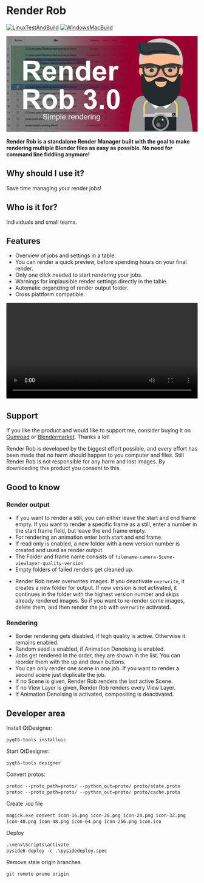 # Render Rob

[![LinuxTestAndBuild](https://github.com/dreisicht/renderrob/actions/workflows/linux_test_and_build.yaml/badge.svg)](https://github.com/dreisicht/renderrob/actions/workflows/linux_test_and_build.yaml)
[![WindowsMacBuild](https://github.com/dreisicht/renderrob/actions/workflows/windows_mac_build.yaml/badge.svg)](https://github.com/dreisicht/renderrob/actions/workflows/windows_mac_build.yaml)

![ ](img/renderrob_deck.jpg)

**Render Rob is a standalone Render Manager built with the goal to make rendering multiple Blender files as easy as possible. No need for command line fiddling anymore!**

## Why should I use it?

Save time managing your render jobs!

## Who is it for?

Individuals and small teams.

## Features

- Overview of jobs and settings in a table.
- You can render a quick preview, before spending hours on your final render.
- Only one click needed to start rendering your jobs.
- Warnings for implausible render settings directly in the table.
- Automatic organizing of render output folder.
- Cross plattform compatible.

<video width="100%" controls>
  <source src="https://dreisicht.net/video/renderrob_v3.mp4" type="video/mp4">
Your browser does not support the video tag.
</video>

## Support

If you like the product and would like to support me, consider buying it on [Gumroad](https://gum.co/JXBgO) or [Blendermarket](https://blendermarket.com). Thanks a lot!

Render Rob is developed by the biggest effort possible, and every effort has been made that no harm should happen to you computer and files. Still Render Rob is not responsible for any harm and lost images. By downloading this product you consent to this.

## Good to know

### Render output

- If you want to render a still, you can either leave the start and end frame empty. If you want to
render a specific frame as a still, enter a number in the start frame field, but leave the end frame empty.
- For rendering an animation enter both start and end frame.
- If read only is enabled, a new folder with a new version number is created and used as render output.
- The Folder and frame name consists of `filename-camera-Scene-viewlayer-quality-version`
- Empty folders of failed renders get cleaned up.
<!-- TODO: Verify this. -->
- Render Rob never overwrites images. If you deactivate `overwrite`, it creates a new folder for output. If new version is not activated, it continues in the folder with the highest version number and skips already rendered images. So if you want to re-render some images, delete them, and then render the job with `overwrite` activated.

### Rendering

- Border rendering gets disabled, if high quality is active. Otherwise it remains enabled.
- Random seed is enabled, if Animation Denoising is enabled.
- Jobs get rendered in the order, they are shown in the list. You can reorder them with the up and down buttons.
- You can only render one scene in one job. If you want to render a second scene just duplicate the job.
- If no Scene is given, Render Rob renders the last active Scene.
- If no View Layer is given, Render Rob renders every View Layer.
- If Animation Denoising is activated, compositing is deactivated.

## Developer area

Install QtDesigner:

```
pyqt6-tools installuic
```

Start QtDesigner:

```
pyqt6-tools designer
```

Convert protos:

```
protoc --proto_path=proto/ --python_out=proto/ proto/state.proto
protoc --proto_path=proto/ --python_out=proto/ proto/cache.proto
```

Create .ico file

```
magick.exe convert icon-16.png icon-20.png icon-24.png icon-32.png icon-40.png icon-48.png icon-64.png icon-256.png icon.ico
```

Deploy

```
.\venv\Scripts\activate
pyside6-deploy -c .\pysidedeploy.spec
```

Remove stale origin branches

```
git remote prune origin
```

